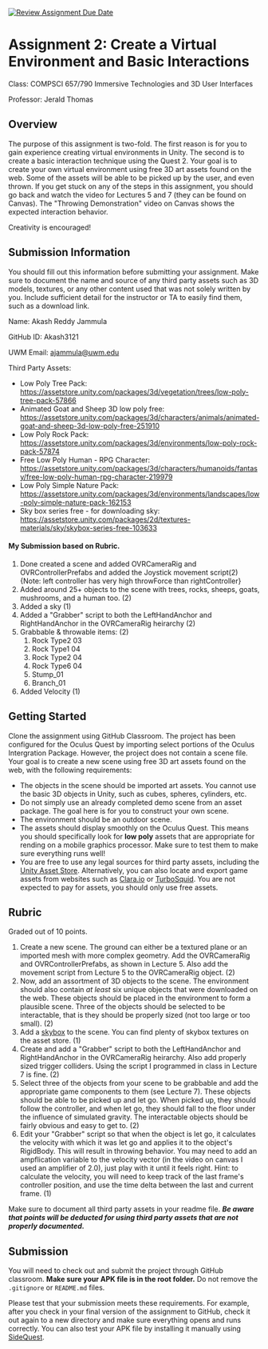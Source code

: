 [![Review Assignment Due Date](https://classroom.github.com/assets/deadline-readme-button-24ddc0f5d75046c5622901739e7c5dd533143b0c8e959d652212380cedb1ea36.svg)](https://classroom.github.com/a/9ZF4vhGG)
# Assignment 2: Create a Virtual Environment and Basic Interactions

Class: COMPSCI 657/790 Immersive Technologies and 3D User Interfaces

Professor: Jerald Thomas

## Overview

The purpose of this assignment is two-fold. The first reason is for you to gain experience creating virtual environments in Unity. The second is to create a basic interaction technique using the Quest 2. Your goal is to create your own virtual environment using free 3D art assets found on the web. Some of the assets will be able to be picked up by the user, and even thrown.  If you get stuck on any of the steps in this assignment, you should go back and watch the video for Lectures 5 and 7 (they can be found on Canvas). The "Throwing Demonstration" video on Canvas shows the expected interaction behavior.

Creativity is encouraged!

## Submission Information

You should fill out this information before submitting your assignment.  Make sure to document the name and source of any third party assets such as 3D models, textures, or any other content used that was not solely written by you.  Include sufficient detail for the instructor or TA to easily find them, such as a download link.

Name: Akash Reddy Jammula

GitHub ID: Akash3121
  
UWM Email: ajammula@uwm.edu

Third Party Assets:
- Low Poly Tree Pack: https://assetstore.unity.com/packages/3d/vegetation/trees/low-poly-tree-pack-57866
- Animated Goat and Sheep 3D low poly free: https://assetstore.unity.com/packages/3d/characters/animals/animated-goat-and-sheep-3d-low-poly-free-251910
- Low Poly Rock Pack: https://assetstore.unity.com/packages/3d/environments/low-poly-rock-pack-57874
- Free Low Poly Human - RPG Character: https://assetstore.unity.com/packages/3d/characters/humanoids/fantasy/free-low-poly-human-rpg-character-219979
- Low Poly Simple Nature Pack: https://assetstore.unity.com/packages/3d/environments/landscapes/low-poly-simple-nature-pack-162153
- Sky box series free - for downloading sky: https://assetstore.unity.com/packages/2d/textures-materials/sky/skybox-series-free-103633

#### My Submission based on Rubric.

1) Done created a scene and added OVRCameraRig and OVRControllerPrefabs and added the Joystick movement script(2) {Note: left controller has very high throwForce than rightController}
2) Added around 25+ objects to the scene with trees, rocks, sheeps, goats, mushrooms, and a human too. (2)
3) Added a sky (1)
4) Added a "Grabber" script to both the LeftHandAnchor and RightHandAnchor in the OVRCameraRig heirarchy (2)
5)  Grabbable & throwable items:  (2)
    1) Rock Type2 03
    2) Rock Type1 04
    3) Rock Type2 04
    4) Rock Type6 04
    5) Stump_01
    6) Branch_01 
6) Added Velocity (1)

## Getting Started

Clone the assignment using GitHub Classroom. The project has been configured for the Oculus Quest by importing select portions of the Oculus Intergration Package. However, the project does not contain a scene file.  Your goal is to create a new scene using free 3D art assets found on the web, with the following requirements:

- The objects in the scene should be imported art assets.  You cannot use the basic 3D objects in Unity, such as cubes, spheres, cylinders, etc. 
- Do not simply use an already completed demo scene from an asset package.  The goal here is for you to construct your own scene.
- The environment should be an outdoor scene.  
- The assets should display smoothly on the Oculus Quest.  This means you should specifically look for **low poly** assets that are appropriate for rending on a mobile graphics processor.  Make sure to test them to make sure everything runs well!
- You are free to use any legal sources for third party assets, including the [Unity Asset Store](https://assetstore.unity.com/).  Alternatively, you can also locate and export game assets from websites such as [Clara.io](https://clara.io/) or [TurboSquid](https://www.turbosquid.com/Search/3D-Models/free). You are not expected to pay for assets, you should only use free assets.

## Rubric

Graded out of 10 points. 

1. Create a new scene. The ground can either be a textured plane or an imported mesh with more complex geometry. Add the OVRCameraRig and OVRControllerPrefabs, as shown in Lecture 5. Also add the movement script from Lecture 5 to the OVRCameraRig object. (2)
1. Now, add an assortment of 3D objects to the scene.  The environment should also contain *at least* six unique objects that were downloaded on the web. These objects should be placed in the environment to form a plausible scene. Three of the objects should be selected to be interactable, that is they should be properly sized (not too large or too small). (2)
1. Add a [skybox](https://medium.com/nerd-for-tech/tip-of-the-day-skybox-101-in-unity3d-d0b043ece592) to the scene. You can find plenty of skybox textures on the asset store. (1)
1. Create and add a "Grabber" script to both the LeftHandAnchor and RightHandAnchor in the OVRCameraRig heirarchy. Also add properly sized trigger colliders. Using the script I programmed in class in Lecture 7 is fine. (2)
1. Select three of the objects from your scene to be grabbable and add the appropriate game components to them (see Lecture 7). These objects should be able to be picked up and let go. When picked up, they should follow the controller, and when let go, they should fall to the floor under the influence of simulated gravity. The interactable objects should be fairly obvious and easy to get to. (2)
1. Edit your "Grabber" script so that when the object is let go, it calculates the velocity with which it was let go and applies it to the object's RigidBody. This will result in throwing behavior. You may need to add an ampflication variable to the velocity vector (in the video on canvas I used an amplifier of 2.0), just play with it until it feels right. Hint: to calculate the velocity, you will need to keep track of the last frame's controller position, and use the time delta between the last and current frame. (1)



Make sure to document all third party assets in your readme file. ***Be aware that points will be deducted for using third party assets that are not properly documented.***

## Submission

You will need to check out and submit the project through GitHub classroom.  **Make sure your APK file is in the root folder.** Do not remove the `.gitignore` or `README.md` files.

Please test that your submission meets these requirements.  For example, after you check in your final version of the assignment to GitHub, check it out again to a new directory and make sure everything opens and runs correctly.  You can also test your APK file by installing it manually using [SideQuest](https://sidequestvr.com/).

